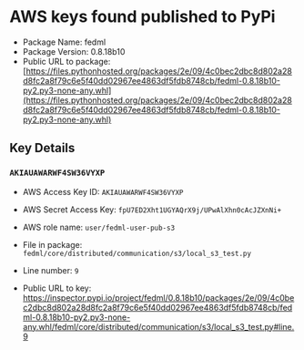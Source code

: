 # AWS keys found published to PyPi

* Package Name: fedml
* Package Version: 0.8.18b10
* Public URL to package: [https://files.pythonhosted.org/packages/2e/09/4c0bec2dbc8d802a28d8fc2a8f79c6e5f40dd02967ee4863df5fdb8748cb/fedml-0.8.18b10-py2.py3-none-any.whl](https://files.pythonhosted.org/packages/2e/09/4c0bec2dbc8d802a28d8fc2a8f79c6e5f40dd02967ee4863df5fdb8748cb/fedml-0.8.18b10-py2.py3-none-any.whl)

## Key Details

### `AKIAUAWARWF4SW36VYXP`

* AWS Access Key ID: `AKIAUAWARWF4SW36VYXP`
* AWS Secret Access Key: `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` 
* AWS role name: `user/fedml-user-pub-s3`
* File in package: `fedml/core/distributed/communication/s3/local_s3_test.py`
* Line number: `9`

* Public URL to key: https://inspector.pypi.io/project/fedml/0.8.18b10/packages/2e/09/4c0bec2dbc8d802a28d8fc2a8f79c6e5f40dd02967ee4863df5fdb8748cb/fedml-0.8.18b10-py2.py3-none-any.whl/fedml/core/distributed/communication/s3/local_s3_test.py#line.9


